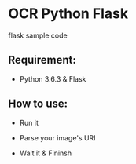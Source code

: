 # OCR Python Flask
 flask sample code
##  Requirement:
* Python 3.6.3 & Flask

## How to use:

* Run it

* Parse your image's URI

* Wait it & Fininsh
